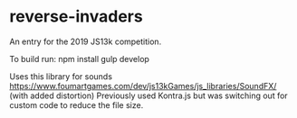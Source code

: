 # reverse-invaders

An entry for the 2019 JS13k competition.

To build run:
npm install
gulp develop

Uses this library for sounds https://www.foumartgames.com/dev/js13kGames/js_libraries/SoundFX/ (with added distortion)
Previously used Kontra.js but was switching out for custom code to reduce the file size.
